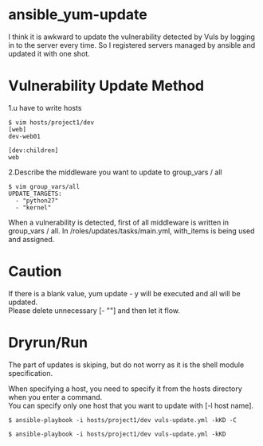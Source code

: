 # ansible_yum-update

I think it is awkward to update the vulnerability detected by Vuls by logging in to the server every time. So I registered servers managed by ansible and updated it with one shot.

# Vulnerability Update Method

1.u have to write hosts 

```
$ vim hosts/project1/dev
[web]
dev-web01

[dev:children]
web

```

2.Describe the middleware you want to update to group_vars / all   

```
$ vim group_vars/all
UPDATE_TARGETS:
  - "python27"
  - "kernel"

```


When a vulnerability is detected, first of all middleware is written in group_vars / all. In /roles/updates/tasks/main.yml, with_items is being used and assigned.

# Caution
If there is a blank value, yum update - y will be executed and all will be updated.  
Please delete unnecessary [- ""] and then let it flow.  

# Dryrun/Run

The part of updates is skiping, but do not worry as it is the shell module specification.  

When specifying a host, you need to specify it from the hosts directory when you enter a command.  
You can specify only one host that you want to update with [-l host name].  

```
$ ansible-playbook -i hosts/project1/dev vuls-update.yml -kKD -C
```
```
$ ansible-playbook -i hosts/project1/dev vuls-update.yml -kKD 
```
